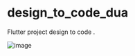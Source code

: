 # design_to_code_dua

 Flutter project design to code .
 
 ![image](https://user-images.githubusercontent.com/97945445/168303276-e9605ccb-bd59-4b44-9650-43c1b2c46b73.png)


